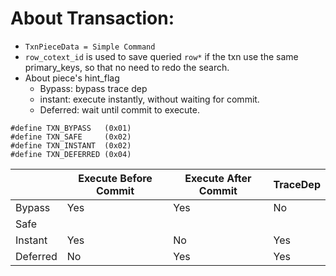 # About Transaction: 

* `TxnPieceData = Simple Command`
* `row_cotext_id` is used to save queried `row*` if the txn use the same primary_keys, so that no need to redo the search. 
* About piece's hint_flag
   * Bypass: bypass trace dep
   * instant: execute instantly, without waiting for commit. 
   * Deferred: wait until commit to execute. 
```
#define TXN_BYPASS   (0x01)
#define TXN_SAFE     (0x02)
#define TXN_INSTANT  (0x02)
#define TXN_DEFERRED (0x04)
```
|          | Execute Before Commit | Execute After Commit | TraceDep |
|----------|-----------------------|----------------------|----------|
| Bypass   | Yes                   | Yes                  | No       |
| Safe     |                       |                      |          |
| Instant  | Yes                   | No                   | Yes      |
| Deferred | No                    | Yes                  | Yes      |
